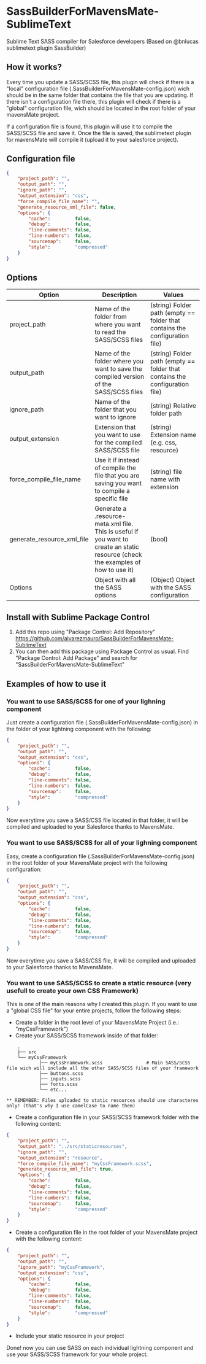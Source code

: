 # SassBuilderForMavensMate-SublimeText

Sublime Text SASS compiler for Salesforce developers (Based on @bnlucas sublimetext plugin SassBuilder)

## How it works?
Every time you update a SASS/SCSS file, this plugin will check if there is a "local" configuration file (.SassBuilderForMavensMate-config.json) wich should be in the same folder that contains the file that you are updating. If there isn't a configuration file there, this plugin will check if there is a "global" configuration file, wich should be located in the root folder of your mavensMate project.

If a configuration file is found, this plugin will use it to compile the SASS/SCSS file and save it. Once the file is saved, the sublimetext plugin for mavensMate will compile it (upload it to your salesforce project).

## Configuration file

```json
{
    "project_path": "",
    "output_path": "",
    "ignore_path": "",
    "output_extension": "css",
    "force_compile_file_name": "",
    "generate_resource_xml_file": false,
    "options": {
        "cache":         false,
        "debug":         false,
        "line-comments": false,
        "line-numbers":  false,
        "sourcemap":     false,
        "style":         "compressed"
    }
}
```

## Options

| Option  | Description | Values |
| ------- | ----------- | ------ |
| project_path | Name of the folder from where you want to read the SASS/SCSS files | (string) Folder path (empty == folder that contains the configuration file)|
| output_path | Name of the folder where you want to save the compiled version of the SASS/SCSS files | (string) Folder path (empty == folder that contains the configuration file) |
| ignore_path | Name of the folder that you want to ignore | (string) Relative folder path |
| output_extension | Extension that you want to use for the compiled SASS/SCSS file | (string) Extension name (e.g. css, resource) |
| force_compile_file_name | Use it if instead of compile the file that you are saving you want to compile a specific file | (string) file name with extension |
| generate_resource_xml_file | Generate a .resource-meta.xml file. This is useful if you want to create an static resource (check the examples of how to use it) | (bool) |
| Options | Object with all the SASS options | (Object) Object with the SASS configuration |


## Install with Sublime Package Control

1. Add this repo using "Package Control: Add Repository" https://github.com/alvarezmauro/SassBuilderForMavensMate-SublimeText
2. You can then add this package using Package Control as usual. Find "Package Control: Add Package" and search for "SassBuilderForMavensMate-SublimeText"

## Examples of how to use it

### You want to use SASS/SCSS for one of your lighning component
Just create a configuration file (.SassBuilderForMavensMate-config.json) in the folder of your lightning component with the following:
```json
{
    "project_path": "",
    "output_path": "",
    "output_extension": "css",
    "options": {
        "cache":         false,
        "debug":         false,
        "line-comments": false,
        "line-numbers":  false,
        "sourcemap":     false,
        "style":         "compressed"
    }
}
```
Now everytime you save a SASS/CSS file located in that folder, it will be compiled and uploaded to your Salesforce thanks to MavensMate.

### You want to use SASS/SCSS for all of your lighning component
Easy, create a configuration file (.SassBuilderForMavensMate-config.json) in the root folder of your MavensMate project with the following configuration:
```json
{
    "project_path": "",
    "output_path": "",
    "output_extension": "css",
    "options": {
        "cache":         false,
        "debug":         false,
        "line-comments": false,
        "line-numbers":  false,
        "sourcemap":     false,
        "style":         "compressed"
    }
}
```
Now everytime you save a SASS/CSS file, it will be compiled and uploaded to your Salesforce thanks to MavensMate.


### You want to use SASS/SCSS to create a static resource (very usefull to create your own CSS Framework)
This is one of the main reasons why I created this plugin. If you want to use a "global CSS file" for your entire projects, follow the following steps:

- Create a folder in the root level of your MavensMate Project (i.e.: "myCssFramework")
- Create your SASS/SCSS framework inside of that folder:

```
    .
    ├── src
    └── myCssFramework
            ├── myCssFramework.scss                # Main SASS/SCSS file wich will include all the other SASS/SCSS files of your framework
            ├── buttons.scss
            ├── inputs.scss
            ├── fonts.scss
            └── etc...
```

    ** REMEMBER: Files uploaded to static resources should use characteres only! (that's why I use camelCase to name them)

- Create a configuration file in your SASS/SCSS framework folder with the following content:
```json
{
    "project_path": "",
    "output_path": "../src/staticresources",
    "ignore_path": "",
    "output_extension": "resource",
    "force_compile_file_name": "myCssFramework.scss",
    "generate_resource_xml_file": true,
    "options": {
        "cache":         false,
        "debug":         false,
        "line-comments": false,
        "line-numbers":  false,
        "sourcemap":     false,
        "style":         "compressed"
    }
}
```
- Create a configuration file in the root folder of your MavensMate project with the following content:
```json
{
    "project_path": "",
    "output_path": "",
    "ignore_path": "myCssFramework",
    "output_extension": "css",
    "options": {
        "cache":         false,
        "debug":         false,
        "line-comments": false,
        "line-numbers":  false,
        "sourcemap":     false,
        "style":         "compressed"
    }
}
```

- Include your static resource in your project

Done! now you can use SASS on each individual lightning component and use your SASS/SCSS framework for your whole project.
